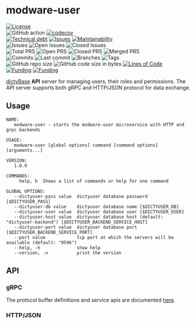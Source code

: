 # modware-user

[![License](https://img.shields.io/badge/License-BSD%202--Clause-blue.svg)](LICENSE)  
![GitHub action](https://github.com/dictyBase/modware-user/workflows/Continuous%20integration/badge.svg)
[![codecov](https://codecov.io/gh/dictyBase/modware-user/branch/develop/graph/badge.svg)](https://codecov.io/gh/dictyBase/modware-user)  
[![Technical debt](https://badgen.net/codeclimate/tech-debt/dictyBase/modware-user)](https://codeclimate.com/github/dictyBase/modware-user/trends/technical_debt)
[![Issues](https://badgen.net/codeclimate/issues/dictyBase/modware-user)](https://codeclimate.com/github/dictyBase/modware-user/issues)
[![Maintainability](https://api.codeclimate.com/v1/badges/30e9b0421a28b8e0d941/maintainability)](https://codeclimate.com/github/dictyBase/modware-user/maintainability)  
![Issues](https://badgen.net/github/issues/dictyBase/modware-user)
![Open Issues](https://badgen.net/github/open-issues/dictyBase/modware-user)
![Closed Issues](https://badgen.net/github/closed-issues/dictyBase/modware-user)  
![Total PRS](https://badgen.net/github/prs/dictyBase/modware-user)
![Open PRS](https://badgen.net/github/open-prs/dictyBase/modware-user)
![Closed PRS](https://badgen.net/github/closed-prs/dictyBase/modware-user)
![Merged PRS](https://badgen.net/github/merged-prs/dictyBase/modware-user)  
![Commits](https://badgen.net/github/commits/dictyBase/modware-user/develop)
![Last commit](https://badgen.net/github/last-commit/dictyBase/modware-user/develop)
![Branches](https://badgen.net/github/branches/dictyBase/modware-user)
![Tags](https://badgen.net/github/tags/dictyBase/modware-user/?color=cyan)  
![GitHub repo size](https://img.shields.io/github/repo-size/dictyBase/modware-user?style=plastic)
![GitHub code size in bytes](https://img.shields.io/github/languages/code-size/dictyBase/modware-user?style=plastic)
[![Lines of Code](https://badgen.net/codeclimate/loc/dictyBase/modware-user)](https://codeclimate.com/github/dictyBase/modware-user/code)  
[![Funding](https://badgen.net/badge/NIGMS/Rex%20L%20Chisholm,dictyBase/yellow?list=|)](https://projectreporter.nih.gov/project_info_description.cfm?aid=9476993)
[![Funding](https://badgen.net/badge/NIGMS/Rex%20L%20Chisholm,DSC/yellow?list=|)](https://projectreporter.nih.gov/project_info_description.cfm?aid=9438930)

[dictyBase](http://dictybase.org) **API** server for managing users, their
roles and permissions. The API server supports both gRPC and HTTP/JSON protocol
for data exchange.

## Usage

```
NAME:
   modware-user - starts the modware-user microservice with HTTP and grpc backends

USAGE:
   modware-user [global options] command [command options] [arguments...]

VERSION:
   1.0.0

COMMANDS:
     help, h  Shows a list of commands or help for one command

GLOBAL OPTIONS:
   --dictyuser-pass value  dictyuser database password [$DICTYUSER_PASS]
   --dictyuser-db value    dictyuser database name [$DICTYUSER_DB]
   --dictyuser-user value  dictyuser database user [$DICTYUSER_USER]
   --dictyuser-host value  dictyuser database host (default: "dictyuser-backend") [$DICTYUSER_BACKEND_SERVICE_HOST]
   --dictyuser-port value  dictyuser database port [$DICTYUSER_BACKEND_SERVICE_PORT]
   --port value            tcp port at which the servers will be available (default: "9596")
   --help, -h              show help
   --version, -v           print the version

```

## API

### gRPC

The protocol buffer definitions and service apis are documented
[here](https://github.com/dictyBase/dictybaseapis/tree/master/dictybase/user).

### HTTP/JSON
